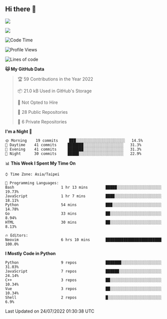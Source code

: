 ## Hi there 👋

![](https://github-readme-stats.vercel.app/api?username=CSY54&theme=nord&show_icons=true)

![](https://github-readme-stats.vercel.app/api/top-langs/?username=CSY54&theme=nord&layout=compact&card_width=445)

<!--START_SECTION:waka-->
![Code Time](http://img.shields.io/badge/Code%20Time-0%20secs-blue)

![Profile Views](http://img.shields.io/badge/Profile%20Views-4-blue)

![Lines of code](https://img.shields.io/badge/From%20Hello%20World%20I%27ve%20Written-107%20Thousand%20lines%20of%20code-blue)

**🐱 My GitHub Data** 

> 🏆 59 Contributions in the Year 2022
 > 
> 📦 21.0 kB Used in GitHub's Storage 
 > 
> 🚫 Not Opted to Hire
 > 
> 📜 28 Public Repositories 
 > 
> 🔑 6 Private Repositories  
 > 
**I'm a Night 🦉** 

```text
🌞 Morning    19 commits     ███░░░░░░░░░░░░░░░░░░░░░░   14.5% 
🌆 Daytime    41 commits     ███████░░░░░░░░░░░░░░░░░░   31.3% 
🌃 Evening    41 commits     ███████░░░░░░░░░░░░░░░░░░   31.3% 
🌙 Night      30 commits     █████░░░░░░░░░░░░░░░░░░░░   22.9%

```


📊 **This Week I Spent My Time On** 

```text
⌚︎ Time Zone: Asia/Taipei

💬 Programming Languages: 
Bash                     1 hr 13 mins        █████░░░░░░░░░░░░░░░░░░░░   19.73% 
JavaScript               1 hr 7 mins         ████░░░░░░░░░░░░░░░░░░░░░   18.11% 
Python                   54 mins             ███░░░░░░░░░░░░░░░░░░░░░░   14.78% 
Go                       33 mins             ██░░░░░░░░░░░░░░░░░░░░░░░   8.94% 
HTML                     30 mins             ██░░░░░░░░░░░░░░░░░░░░░░░   8.13%

🔥 Editors: 
Neovim                   6 hrs 10 mins       █████████████████████████   100.0%

```

**I Mostly Code in Python** 

```text
Python                   9 repos             ███████░░░░░░░░░░░░░░░░░░   31.03% 
JavaScript               7 repos             ██████░░░░░░░░░░░░░░░░░░░   24.14% 
C++                      3 repos             ██░░░░░░░░░░░░░░░░░░░░░░░   10.34% 
Vue                      3 repos             ██░░░░░░░░░░░░░░░░░░░░░░░   10.34% 
Shell                    2 repos             █░░░░░░░░░░░░░░░░░░░░░░░░   6.9%

```



 Last Updated on 24/07/2022 01:30:38 UTC
<!--END_SECTION:waka-->

<!--
**CSY54/CSY54** is a ✨ _special_ ✨ repository because its `README.md` (this file) appears on your GitHub profile.

Here are some ideas to get you started:

- 🔭 I’m currently working on ...
- 🌱 I’m currently learning ...
- 👯 I’m looking to collaborate on ...
- 🤔 I’m looking for help with ...
- 💬 Ask me about ...
- 📫 How to reach me: ...
- 😄 Pronouns: ...
- ⚡ Fun fact: ...
-->

